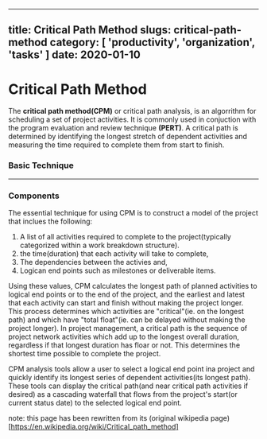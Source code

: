----
title: Critical Path Method
slugs: critical-path-method
category: [ 'productivity', 'organization', 'tasks' ]
date: 2020-01-10
----

# Critical Path Method

  The **critical path method(CPM)** or critical path analysis, is an algorrithm for scheduling a set of project activities. It is commonly used in conjuction with the program evaluation and review technique **(PERT)**. A critical path is determined by identifying the longest stretch of dependent activities and measuring the time required to complete them from start to finish. 

### Basic Technique
---
### Components 

The essential technique for using CPM is to construct a model of the project that inclues the following:
  1. A list of all activities required to complete to the project(typically categorized within a work breakdown structure).
  2. the time(duration) that each activity will take to complete,
  3. The dependencies between the activies and,
  4. Logican end points such as milestones or deliverable items.

Using these values, CPM calculates the longest path of planned activities to logical end points or to the end of the project, and the earliest and latest that each activity can start and finish without making the project longer. 
This process determines which activities are "critical"(ie. on the longest path) and which have "total float"(ie. can be delayed without making the project longer). In project management, a critical path is the sequence of project network activities which add up to the longest overall duration, regardless if that longest duration has floar or not. This determines the shortest time possible to complete the project. 

CPM analysis tools allow a user to select a logical end point ina project and quickly identify its longest series of dependent activities(its longest path). These tools can display the critical path(and near critical path activities if desired) as a cascading waterfall that flows from the project's start(or current status date) to the selected logical end point.

note: this page has been rewritten from its (original wikipedia page)[https://en.wikipedia.org/wiki/Critical_path_method]